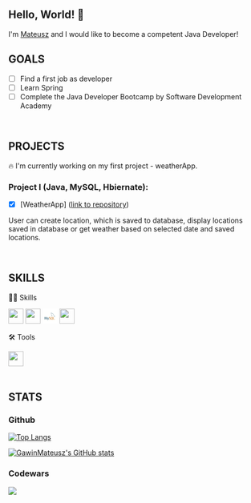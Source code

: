 ## Hello, World! 👋
I'm [Mateusz](https://www.linkedin.com/in/mateusz-gawin/) and I would like to become a competent Java Developer!

## GOALS
- [ ] Find a first job as developer
- [ ] Learn Spring
- [ ] Complete the Java Developer Bootcamp by Software Development Academy
<br />

## PROJECTS

🔥 I'm currently working on my first project - weatherApp.

### Project I (Java, MySQL, Hbiernate):

- [x] [WeatherApp]  ([link to repository](https://github.com/GawinMateusz/WeatherApp))

User can create location, which is saved to database, display locations saved in database or get weather based on selected date and saved locations.

 <br />


## SKILLS

🚴‍♂️ Skills

<code><img width="30" height="30" src="https://cdn-icons-png.flaticon.com/512/226/226777.png"></code>
<code><img width="30" height="30" src="https://design.jboss.org/hibernate/logo/final/hibernate_logo_whitebkg_stacked.svg"></code>
<code><img width="30" height="30" src="https://raw.githubusercontent.com/github/explore/80688e429a7d4ef2fca1e82350fe8e3517d3494d/topics/mysql/mysql.png"></code>
<code><img width="30" height="30" src="https://git-scm.com/images/logos/downloads/Git-Icon-1788C.png"></code>

🛠️ Tools

<code><img width="30" height="30" src="https://upload.wikimedia.org/wikipedia/commons/thumb/9/9c/IntelliJ_IDEA_Icon.svg/1200px-IntelliJ_IDEA_Icon.svg.png"></code>
<br/>
<br/>

## STATS

### Github

[![Top Langs](https://github-readme-stats.vercel.app/api/top-langs/?username=GawinMateusz&theme=nightowl&show_icons=true&hide=java)](https://github.com/GawinMateusz/github-readme-stats)
  
[![GawinMateusz's GitHub stats](https://github-readme-stats.vercel.app/api?username=GawinMateusz&hide=stars&theme=nightowl&show_icons=true)](https://github.com/GawinMateusz/github-readme-stats)

### Codewars

[<img width="auto" height="auto" src="https://github-readme-codewars-stats.herokuapp.com/api/?username=Civil94&badge&colormode=dark_mode">](https://www.codewars.com/users/Civil94)

   
